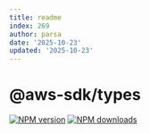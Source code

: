 ```yaml
---
title: readme
index: 269
author: parsa
date: '2025-10-23'
updated: '2025-10-23'
---
```

# @aws-sdk/types

[![NPM version](https://img.shields.io/npm/v/@aws-sdk/types/latest.svg)](https://www.npmjs.com/package/@aws-sdk/types)
[![NPM downloads](https://img.shields.io/npm/dm/@aws-sdk/types.svg)](https://www.npmjs.com/package/@aws-sdk/types)
